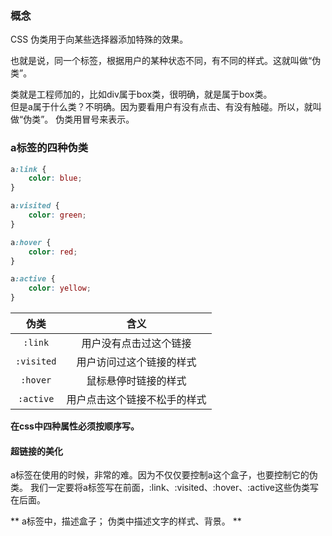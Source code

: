 ### 概念
CSS 伪类用于向某些选择器添加特殊的效果。  

也就是说，同一个标签，根据用户的某种状态不同，有不同的样式。这就叫做“伪类”。  

类就是工程师加的，比如div属于box类，很明确，就是属于box类。  
但是a属于什么类？不明确。因为要看用户有没有点击、有没有触碰。所以，就叫做“伪类”。伪类用冒号来表示。

### a标签的四种伪类
```css
a:link {
    color: blue;
}

a:visited {
    color: green;
}

a:hover {
    color: red;
}

a:active {
    color: yellow;
}

```

| 伪类 | 含义 |
| :---: | :---: |
| `:link` | 用户没有点击过这个链接  |
| `:visited` | 用户访问过这个链接的样式  |
| `:hover` | 鼠标悬停时链接的样式 |
| `:active` | 用户点击这个链接不松手的样式  |

**在css中四种属性必须按顺序写。**

#### 超链接的美化

a标签在使用的时候，非常的难。因为不仅仅要控制a这个盒子，也要控制它的伪类。我们一定要将a标签写在前面，:link、:visited、:hover、:active这些伪类写在后面。  

**a标签中，描述盒子； 伪类中描述文字的样式、背景。**  

```css

```